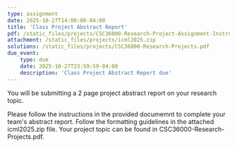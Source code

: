 ```yaml
---
type: assignment
date: 2025-10-27T14:00:00-04:00
title: 'Class Project Abstract Report'
pdf: /static_files/projects/CSC36000-Research-Project-Assignment-Instructions.pdf
attachment: /static_files/projects/icml2025.zip
solutions: /static_files/projects/CSC36000-Research-Projects.pdf
due_event: 
    type: due
    date: 2025-10-27T23:59:59-04:00
    description: 'Class Project Abstract Report due'
---
```

You will be submitting a 2 page project abstract report on your research topic.

Please follow the instructions in the provided documemnt to complete your team's abstract report. Follow the formatting guidelines in the attached icml2025.zip file. Your project topic can be found in CSC36000-Research-Projects.pdf.
